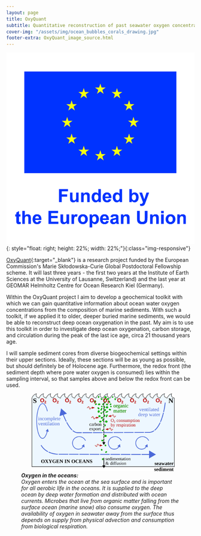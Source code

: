 ```yaml
---
layout: page
title: OxyQuant
subtitle: Quantitative reconstruction of past seawater oxygen concentrations
cover-img: "/assets/img/ocean_bubbles_corals_drawing.jpg"
footer-extra: OxyQuant_image_source.html
---
```


![EU_funding_vertical.jpg](/assets/img/EU_funding_vertical.jpg){: style="float: right; height: 22%; width: 22%;"}{:class="img-responsive"}

[OxyQuant](https://cordis.europa.eu/project/id/101065424){:target="_blank"} is a research project funded by the European Commission's Marie Skłodowska-Curie Global Postdoctoral Fellowship scheme. It will last three years - the first two years at the Institute of Earth Sciences at the University of Lausanne, Switzerland) and the last year at GEOMAR Helmholtz Centre for Ocean Research Kiel (Germany).

Within the OxyQuant project I aim to develop a geochemical toolkit with which we can gain quantitative information about ocean water oxygen concentrations from the composition of marine sediments. With such a toolkit, if we applied it to older, deeper buried marine sediments, we would be able to reconstruct deep ocean oxygenation in the past. My aim is to use this toolkit in order to investigate deep ocean oxygenation, carbon storage, and circulation during the peak of the last ice age, circa 21 thousand years age.

I will sample sediment cores from diverse biogeochemical settings within their upper sections. Ideally, these sections will be as young as possible, but should definitely be of Holocene age. Furthermore, the redox front (the sediment depth where pore water oxygen is consumed) lies within the sampling interval, so that samples above and below the redox front can be used.

<figure>
  <a href="/assets/img/Scheme_ocean.png">
   <img src="/assets/img/Scheme_ocean.png" style="height: 90%; width: 90%; float: none; margin-right: 2em; margin-left: 2em;"
      alt="Oxygen in the oceans"
     class="img-responsive" />
  </a>
  <figcaption><i><b> Oxygen in the oceans: </b> <br>
     Oxygen enters the ocean at the sea surface and is important for all aerobic life in the oceans. It is supplied to the deep ocean by deep water formation and distributed with ocean currents. Microbes that live from organic matter falling from the surface ocean (marine snow) also consume oxygen. The availability of oxygen in seawater away from the surface thus depends on supply from physical advection and consumption from biological respiration. </i></figcaption>
</figure>
